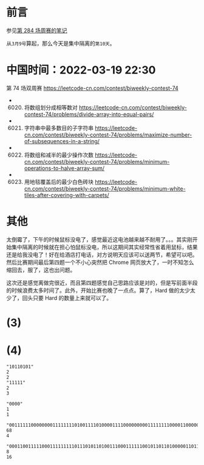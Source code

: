 
# 前言

参见[第 284 场周赛的笔记](https://github.com/BIAOXYZ/variousCodes/blob/master/_CodeTopics/LeetCode_contest/weekly/weekly2022/284-%5B%E9%9B%86%E4%B8%AD%E9%9A%94%E7%A6%BB%E7%AC%AC4%E5%A4%A9%5D/README.md)

从`3月9号`算起，那么今天是集中隔离的`第10天`。

# 中国时间：2022-03-19 22:30

第 74 场双周赛 https://leetcode-cn.com/contest/biweekly-contest-74
- 6020. 将数组划分成相等数对 https://leetcode-cn.com/contest/biweekly-contest-74/problems/divide-array-into-equal-pairs/
- 6021. 字符串中最多数目的子字符串 https://leetcode-cn.com/contest/biweekly-contest-74/problems/maximize-number-of-subsequences-in-a-string/
- 6022. 将数组和减半的最少操作次数 https://leetcode-cn.com/contest/biweekly-contest-74/problems/minimum-operations-to-halve-array-sum/
- 6023. 用地毯覆盖后的最少白色砖块 https://leetcode-cn.com/contest/biweekly-contest-74/problems/minimum-white-tiles-after-covering-with-carpets/

# 其他

太倒霉了，下午的时候鼠标没电了，感觉最近这电池越来越不耐用了。。。其实刚开始集中隔离的时候就在担心怕鼠标没电，所以这期间其实经常性省着用鼠标，结果还是给我没电了！好在给酒店打电话，对方说明天应该可以送两节，希望可以吧。然后比赛期间最后第四题一个不小心突然把 Chrome 网页放大了，一时不知怎么缩回去，服了，这也出问题。

这次还是感觉离做完很近，而且第四题感觉自己思路应该是对的，但是写前面半段的时候浪费太多时间了。此外，开始比赛也晚了一点点。算了，Hard 做的太少太少了，回头只要 Hard 的数量上来就可以了。

# (3)

# (4)

```
"10110101"
2
2
"11111"
2
3

"0000"
1
1

"001111110000000011111111010011110100001111000000000111111110000110000000000000001010111111111011110011111111000000010011110000111101111000111101111000111101100111100111100001111001111010000000000000000000100000100000000111100000000001100011111111011111000011111100001000000001111001111111111111011110100001111111101111101111000011110011110001111001111011111111000111100111111111111111100001111000"
68
4

"0001100111110001111111110111010110100111000111111001011011010000011011101100001011111111111111111011110101111011010101001011111111111111111011110101000101010010101111111011011111111101100111111101101111000011101101001110011011100010100111111111111111101011001111101110101110111001111111111110110111111101011110111000111011011010111011111111111111111011111011011111111110001110001100111001101101011111111111111111101011011111101101100111111111111111"
8
16
```
